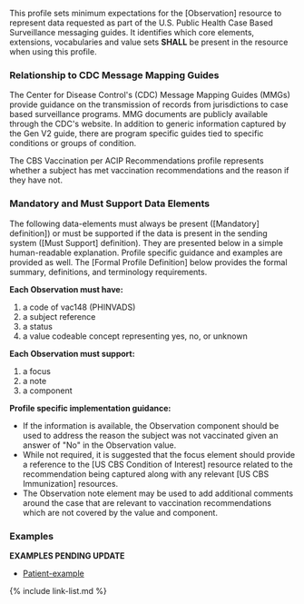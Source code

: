 This profile sets minimum expectations for the [Observation] resource to represent data requested as part of the U.S. Public Health Case Based Surveillance messaging guides. It identifies which core elements, extensions, vocabularies and value sets **SHALL** be present in the resource when using this profile.

### Relationship to CDC Message Mapping Guides

The Center for Disease Control's (CDC) Message Mapping Guides (MMGs) provide guidance on the transmission of records from jurisdictions to case based surveillance programs. MMG documents are publicly available through the CDC's website. In addition to generic information captured by the Gen V2 guide, there are program specific guides tied to specific conditions or groups of condition.

The CBS Vaccination per ACIP Recommendations profile represents whether a subject has met vaccination recommendations and the reason if they have not.

### Mandatory and Must Support Data Elements

The following data-elements must always be present ([Mandatory] definition]) or must be supported if the data is present in the sending system ([Must Support] definition). They are presented below in a simple human-readable explanation.  Profile specific guidance and examples are provided as well.  The [Formal Profile Definition] below provides the formal summary, definitions, and  terminology requirements.  

**Each Observation must have:**

1. a code of vac148 (PHINVADS)
1. a subject reference
1. a status
1. a value codeable concept representing yes, no, or unknown

**Each Observation must support:**

1. a focus
1. a note
1. a component

**Profile specific implementation guidance:**

- If the information is available, the Observation component should be used to address the reason the subject was not vaccinated given an answer of "No" in the Observation value.
- While not required, it is suggested that the focus element should provide a reference to the [US CBS Condition of Interest] resource related to the recommendation being captured along with any relevant [US CBS Immunization] resources.
- The Observation note element may be used to add additional comments around the case that are relevant to vaccination recommendations which are not covered by the value and component.

### Examples
**EXAMPLES PENDING UPDATE**
- [Patient-example](Patient-example.html)

{% include link-list.md %}